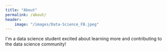 ```yaml
---
title: "About" 
permalink: /about/
header:
    image: "/images/Data-Science_FB.jpeg"
---
```


I'm a data science student excited about learning more and contributing to the data science community!